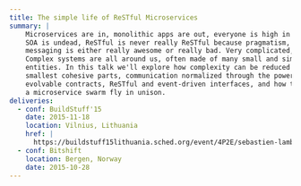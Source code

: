 ```yaml
---
title: The simple life of ReSTful Microservices
summary: |
    Microservices are in, monolithic apps are out, everyone is high in the cloud,
    SOA is undead, ReSTful is never really ReSTful because pragmatism, and
    messaging is either really awesome or really bad. Very complicated, right?
    Complex systems are all around us, often made of many small and simple
    entities. In this talk we'll explore how complexity can be reduced to its
    smallest cohesive parts, communication normalized through the power of
    evolvable contracts, ReSTful and event-driven interfaces, and how to make
    a microservice swarm fly in unison.
deliveries:
  - conf: BuildStuff'15
    date: 2015-11-18
    location: Vilnius, Lithuania
    href: |
      https://buildstuff15lithuania.sched.org/event/4P2E/sebastien-lambla-serialseb-the-simple-life-of-restful-microshellip
  - conf: Bitshift
    location: Bergen, Norway
    date: 2015-10-28
---
```

